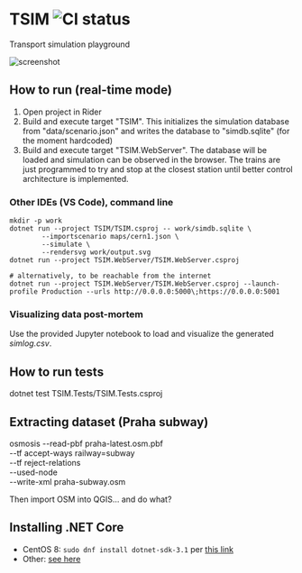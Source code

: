 # TSIM ![CI status](https://travis-ci.com/mcejp/TSIM.svg?branch=develop)
Transport simulation playground

![screenshot](https://github.com/mcejp/TSIM/blob/develop/screenshots/output.svg)

## How to run (real-time mode)

1. Open project in Rider
2. Build and execute target "TSIM". This initializes the simulation database from "data/scenario.json" and writes the
   database to "simdb.sqlite" (for the moment hardcoded)
3. Build and execute target "TSIM.WebServer". The database will be loaded and simulation can be observed in the browser.
   The trains are just programmed to try and stop at the closest station until better control architecture
   is implemented.

### Other IDEs (VS Code), command line

    mkdir -p work
    dotnet run --project TSIM/TSIM.csproj -- work/simdb.sqlite \
            --importscenario maps/cern1.json \
            --simulate \
            --rendersvg work/output.svg
    dotnet run --project TSIM.WebServer/TSIM.WebServer.csproj

    # alternatively, to be reachable from the internet
    dotnet run --project TSIM.WebServer/TSIM.WebServer.csproj --launch-profile Production --urls http://0.0.0.0:5000\;https://0.0.0.0:5001

### Visualizing data post-mortem

Use the provided Jupyter notebook to load and visualize the generated _simlog.csv_.

## How to run tests

   dotnet test TSIM.Tests/TSIM.Tests.csproj

## Extracting dataset (Praha subway)

osmosis --read-pbf praha-latest.osm.pbf \
        --tf accept-ways railway=subway \
        --tf reject-relations \
        --used-node \
        --write-xml praha-subway.osm

Then import OSM into QGIS... and do what?

## Installing .NET Core

- CentOS 8: `sudo dnf install dotnet-sdk-3.1` per [this link](https://docs.microsoft.com/en-us/dotnet/core/install/linux-centos)
- Other: [see here](https://dotnet.microsoft.com/download/dotnet-core/3.1)

